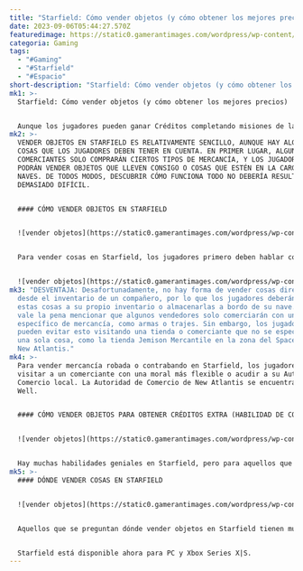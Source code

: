 ```yaml
---
title: "Starfield: Cómo vender objetos (y cómo obtener los mejores precios)"
date: 2023-09-06T05:44:27.570Z
featuredimage: https://static0.gamerantimages.com/wordpress/wp-content/uploads/wm/2023/08/starfield-how-to-sell-featured-image.jpg?q=50&fit=contain&w=1140&h=&dpr=1.5
categoria: Gaming
tags:
  - "#Gaming"
  - "#Starfield"
  - "#Espacio"
short-description: "Starfield: Cómo vender objetos (y cómo obtener los mejores precios)"
mk1: >-
  Starfield: Cómo vender objetos (y cómo obtener los mejores precios)


  Aunque los jugadores pueden ganar Créditos completando misiones de la historia principal y misiones secundarias, la mejor manera de ganar dinero en Starfield es, sin duda, vendiendo objetos. Mientras exploran el vasto mundo abierto del juego, los jugadores podrán saquear y robar todo tipo de recursos únicos, muchos de los cuales luego podrán vender por mucho dinero visitando uno de los muchos comerciantes o tiendas del juego.
mk2: >-
  VENDER OBJETOS EN STARFIELD ES RELATIVAMENTE SENCILLO, AUNQUE HAY ALGUNAS
  COSAS QUE LOS JUGADORES DEBEN TENER EN CUENTA. EN PRIMER LUGAR, ALGUNOS
  COMERCIANTES SOLO COMPRARÁN CIERTOS TIPOS DE MERCANCÍA, Y LOS JUGADORES SOLO
  PODRÁN VENDER OBJETOS QUE LLEVEN CONSIGO O COSAS QUE ESTÉN EN LA CARGA DE SUS
  NAVES. DE TODOS MODOS, DESCUBRIR CÓMO FUNCIONA TODO NO DEBERÍA RESULTAR
  DEMASIADO DIFÍCIL.


  #### CÓMO VENDER OBJETOS EN STARFIELD


  ![vender objetos](https://static0.gamerantimages.com/wordpress/wp-content/uploads/2023/08/starfield-how-to-sell.jpg?q=50&fit=crop&w=1500&dpr=1.5 "vender objetos")


  Para vender cosas en Starfield, los jugadores primero deben hablar con un comerciante y luego abrir el menú de Compra preguntando para ver sus mercancías. A partir de ahí, es simplemente cuestión de presionar el botón LB (Xbox) o la tecla Q para cambiar a la pantalla de Venta. Hacerlo una segunda vez mostrará el inventario de la nave del jugador, lo que les permitirá vender cosas desde la bodega de carga sin tener que llevarlas físicamente a la tienda, lo que puede facilitar mucho la gestión del inventario.


  ![vender objetos](https://static0.gamerantimages.com/wordpress/wp-content/uploads/2023/08/starfield-how-to-sell-from-ship.jpg?q=50&fit=crop&w=1500&dpr=1.5 "vender objetos")
mk3: "DESVENTAJA: Desafortunadamente, no hay forma de vender cosas directamente
  desde el inventario de un compañero, por lo que los jugadores deberán mover
  estas cosas a su propio inventario o almacenarlas a bordo de su nave. También
  vale la pena mencionar que algunos vendedores solo comerciarán con un tipo
  específico de mercancía, como armas o trajes. Sin embargo, los jugadores
  pueden evitar esto visitando una tienda o comerciante que no se especialice en
  una sola cosa, como la tienda Jemison Mercantile en la zona del Spaceport de
  New Atlantis."
mk4: >-
  Para vender mercancía robada o contrabando en Starfield, los jugadores deberán
  visitar a un comerciante con una moral más flexible o acudir a su Autoridad de
  Comercio local. La Autoridad de Comercio de New Atlantis se encuentra en The
  Well.


  #### CÓMO VENDER OBJETOS PARA OBTENER CRÉDITOS EXTRA (HABILIDAD DE COMERCIO)


  ![vender objetos](https://static0.gamerantimages.com/wordpress/wp-content/uploads/2023/08/starfield-commerce-skill.jpg?q=50&fit=crop&w=1500&dpr=1.5 "vender objetos")


  Hay muchas habilidades geniales en Starfield, pero para aquellos que planean ganar dinero a través del comercio, el Comercio es probablemente una de las mejores. Aumenta la cantidad de Créditos que los jugadores recibirán al vender objetos, al tiempo que disminuye la cantidad que deberán pagar al comprar. Inicialmente, obtendrán un 5% de descuento en las compras y ganarán un 10% más de Créditos por todas las ventas, aunque si compran o venden suficientes objetos únicos, podrán mejorar la habilidad. En el Rango 4, la habilidad de Comercio proporciona un descuento del 20% y aumenta todos los precios de venta en un enorme 25%.
mk5: >-
  #### DÓNDE VENDER COSAS EN STARFIELD


  ![vender objetos](https://static0.gamerantimages.com/wordpress/wp-content/uploads/2023/09/starfield-contraband.jpg?q=50&fit=crop&w=1500&dpr=1.5 "vender objetos")


  Aquellos que se preguntan dónde vender objetos en Starfield tienen muchas opciones, aunque el tipo de objeto que intenten vender limitará esas opciones en cierta medida. Debería ser obvio, pero los vendedores que solo venden un tipo de artículo comprarán solo ese tipo específico de artículo, lo que significa que los jugadores no podrán vender minerales en una tienda de armas, y viceversa. Por lo tanto, es mejor dirigirse a un comerciante general para vender objetos en Starfield, como Jemison Mercantile en la zona de Spaceport de New Atlantis. Si los jugadores quieren vender objetos robados o contrabando, en su lugar deberán visitar una Autoridad de Comercio, que se encuentra en la mayoría de los principales asentamientos. La Autoridad de Comercio de New Atlantis está en la zona de The Well de la ciudad.


  Starfield está disponible ahora para PC y Xbox Series X|S.
---
```

